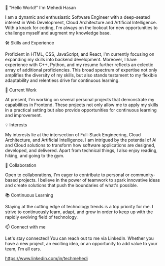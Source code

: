 👋 "Hello World!" I'm Mehedi Hasan

I am a dynamic and enthusiastic Software Engineer with a deep-seated interest in Web Development, Cloud Architecture and Artificial Intelligence. With a knack for coding, I'm always on the lookout for new opportunities to challenge myself and augment my knowledge base.

🛠️ Skills and Experience

Proficient in HTML, CSS, JavaScript, and React, I'm currently focusing on expanding my skills into backend development. Moreover, I have experience with C++, Python, and my resume further reflects an eclectic array of additional proficiencies. This broad spectrum of expertise not only amplifies the diversity of my skills, but also stands testament to my flexible adaptability and relentless drive for continuous learning.

🚀 Current Work

At present, I'm working on several personal projects that demonstrate my capabilities in Frontend. These projects not only allow me to apply my skills in a practical setting but also provide opportunities for continuous learning and improvement.

💡 Interests

My interests lie at the intersection of Full-Stack Engineering, Cloud Architecture, and Artificial Intelligence. I am intrigued by the potential of AI and Cloud solutions to transform how software applications are designed, developed, and delivered. Apart from technical things, I also enjoy reading, hiking, and going to the gym.

👥 Collaboration

Open to collaborations, I'm eager to contribute to personal or community-based projects. I believe in the power of teamwork to spark innovative ideas and create solutions that push the boundaries of what's possible.

📚 Continuous Learning

Staying at the cutting edge of technology trends is a top priority for me. I strive to continuously learn, adapt, and grow in order to keep up with the rapidly evolving field of technology.

📫 Connect with me

Let's stay connected! You can reach out to me via LinkedIn. Whether you have a new project, an exciting idea, or an opportunity to add value to your team, I'm all ears.

https://www.linkedin.com/in/techmehedi

<!---
ecommehedi/ecommehedi is a ✨ special ✨ repository because its `README.md` (this file) appears on your GitHub profile.
You can click the Preview link to take a look at your changes.
--->
